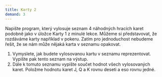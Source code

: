 ```yaml
---
title: Karty 2
demand: 3
---
```


Napište program, který vylosuje seznam 4 náhodných hracích karet podobně jako v úložce Karty 1 z minulé lekce. Můžeme si představovat, že rozdáváme karty například v pokeru. Zatím pro jednoduchost nebudeme řešit, že se nám může nějaká karta v seznamu opakovat.

1. Vymyslete, jak budete vylosovanou kartu v seznamu reprezentovat. Vypište pak tento seznam na výstup.
1. Dále k tomuto seznamu vypište součet hodnot všech vylosovaných karet. Položme hodnotu karet J, Q a K rovnu deseti a eso rovnu jedné.
